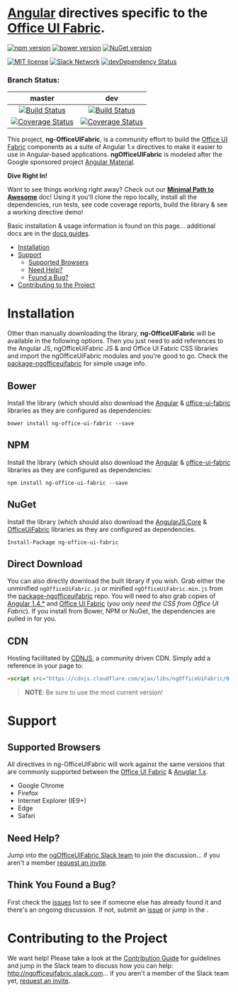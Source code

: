 # [Angular](https://angularjs.org) directives specific to the [Office UI Fabric](https://github.com/OfficeDev/office-ui-fabric).

[![npm version](https://badge.fury.io/js/ng-office-ui-fabric.svg)](https://badge.fury.io/js/ng-office-ui-fabric)
[![bower version](https://badge.fury.io/bo/ng-office-ui-fabric.svg)](https://github.com/ngOfficeUIFabric/package-ngofficeuifabric)
[![NuGet version](https://badge.fury.io/nu/ng-office-ui-fabric.svg)](https://badge.fury.io/nu/ng-office-ui-fabric)

[![MIT license](https://img.shields.io/npm/l/express.svg)](https://github.com/ngOfficeUIFabric/ng-officeuifabric/blob/master/LICENSE)
[![Slack Network](http://ngofficeuifabric-slackin.azurewebsites.net/badge.svg)](http://ngofficeuifabric-slackin.azurewebsites.net/)
[![devDependency Status](https://david-dm.org/ngOfficeUIFabric/ng-officeuifabric/dev-status.svg)](https://david-dm.org/ngOfficeUIFabric/ng-officeuifabric#info=devDependencies)

### Branch Status:
master | dev
:------: | :---:
[![Build Status](https://travis-ci.org/ngOfficeUIFabric/ng-officeuifabric.svg?branch=master)](https://travis-ci.org/ngOfficeUIFabric/ng-officeuifabric?branch=master) | [![Build Status](https://travis-ci.org/ngOfficeUIFabric/ng-officeuifabric.svg?branch=dev)](https://travis-ci.org/ngOfficeUIFabric/ng-officeuifabric?branch=dev)
[![Coverage Status](https://coveralls.io/repos/ngOfficeUIFabric/ng-officeuifabric/badge.svg?branch=master&service=github)](https://coveralls.io/github/ngOfficeUIFabric/ng-officeuifabric?branch=master) | [![Coverage Status](https://coveralls.io/repos/ngOfficeUIFabric/ng-officeuifabric/badge.svg?branch=dev&service=github)](https://coveralls.io/github/ngOfficeUIFabric/ng-officeuifabric?branch=dev)

This project, **ng-OfficeUIFabric**, is a community effort to build the [Office UI Fabric](http://dev.office.com/fabric) components as a suite of Angular 1.x directives to make it easier to use in Angular-based applications. **ngOfficeUIFabric** is modeled after the Google sponsored project [Angular Material](https://material.angularjs.org).

**Dive Right In!**

Want to see things working right away? Check out our **[Minimal Path to Awesome](https://github.com/ngOfficeUIFabric/ng-officeuifabric/tree/master/docs/guides/MPA.md)** doc! Using it you'll clone the repo locally, install all the dependencies, run tests, see code coverage reports, build the library & see a working directive demo!

Basic installation & usage information is found on this page... additional docs are in the [docs guides](https://github.com/ngOfficeUIFabric/ng-officeuifabric/tree/master/docs/guides). 

- [Installation](#installation)
- [Support](#support)
  - [Supported Browsers](#supported-browsers)
  - [Need Help?](#need-help)
  - [Found a Bug?](#think-you-found-a-bug)
- [Contributing to the Project](#contributing-to-the-project)

# Installation

Other than manually downloading the library, **ng-OfficeUIFabric** will be available in the following options. Then you just need to add references to the Angular JS, ngOfficeUiFabric JS & and Office UI Fabric CSS libraries and import the ngOfficeUiFabric modules and you're good to go. Check the [package-ngofficeuifabric](https://github.com/ngOfficeUIFabric/package-ngofficeuifabric/blob/master/README.md) for simple usage info.

## Bower

Install the library (which should also download the [Angular](http://bower.io/search/?q=angular) & [office-ui-fabric](http://bower.io/search/?q=office-ui-fabric) libraries as they are configured as dependencies:

```shell
bower install ng-office-ui-fabric --save
```

## NPM

Install the library (which should also download the [Angular](https://www.npmjs.com/package/angular) & [office-ui-fabric](https://www.npmjs.com/package/office-ui-fabric) libraries as they are configured as dependencies:

```shell
npm install ng-office-ui-fabric --save
```

## NuGet

Install the library (which should also download the [AngularJS.Core](https://www.nuget.org/packages/ng-office-ui-fabric) & [OfficeUiFabric](https://www.nuget.org/packages/OfficeUIFabric/) libraries as they are configured as dependencies.

```shell 
Install-Package ng-office-ui-fabric
```

## Direct Download

You can also directly download the built library if you wish. Grab either the unminified `ngOfficeUiFabric.js` or minified `ngOfficeUiFabric.min.js` from the [package-ngofficeuifabric](https://github.com/ngOfficeUIFabric/package-ngofficeuifabric) repo. You will need to also grab copies of [Angular 1.4.*](https://angularjs.org/) and [Office UI Fabric](http://dev.office.com/fabric/getting-started) (*you only need the CSS from Office UI Fabric*). If you install from Bower, NPM or NuGet, the dependencies are pulled in for you.

## CDN

Hosting facilitated by [CDNJS](https://cdnjs.com), a community driven CDN. Simply add a reference in your page to:

```html
<script src="https://cdnjs.cloudflare.com/ajax/libs/ngOfficeUiFabric/0.2.0/ngOfficeUiFabric.min.js"></script>
```

> **NOTE**: Be sure to use the most current version!

# Support

## Supported Browsers

All directives in ng-OfficeUIFabric will work against the same versions that are commonly supported between the [Office UI Fabric](http://dev.office.com/fabric/resources-and-faq) & [Anuglar 1.x](https://docs.angularjs.org/guide/ie).

- Google Chrome
- Firefox
- Internet Explorer (IE9+)
- Edge
- Safari

## Need Help?

Jump into the [ngOfficeUIFabric Slack team](http://ngofficeuifabric.slack.com) to join the discussion... if you aren't a member [request an invite](http://ngofficeuifabric-slackin.azurewebsites.net).

## Think You Found a Bug?

First check the [issues](https://github.com/ngOfficeUIFabric/ng-officeuifabric/issues) list to see if someone else has already found it and there's an ongoing discussion. If not, submit an [issue](https://github.com/ngOfficeUIFabric/ng-officeuifabric/issues) or jump in the .

# Contributing to the Project

We want help! Please take a look at the [Contribution Guide](CONTRIBUTING.md) for guidelines and jump in the Slack team to discuss how you can help: http://ngofficeuifabric.slack.com... if you aren't a member of the Slack team yet, [request an invite](http://ngofficeuifabric-slackin.azurewebsites.net).